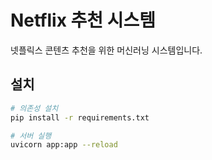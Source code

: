 # Netflix 추천 시스템

넷플릭스 콘텐츠 추천을 위한 머신러닝 시스템입니다.

## 설치

```bash
# 의존성 설치
pip install -r requirements.txt

# 서버 실행
uvicorn app:app --reload
```